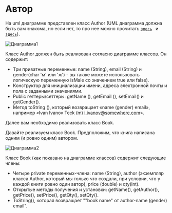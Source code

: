 # Автор

На uml диаграмме представлен класс Author (UML диаграмма должна быть вам знакома, но если нет, то про нее можно прочитать <code>[здесь](https://prog-cpp.ru/uml-classes/)
</code> и <code>[здесь](https://intuit.ru/studies/courses/1007/229/lecture/5954?page=2)</code>).
 
![Диаграмма1](/uml1.png)

Класс Author должен быть реализован согласно диаграмме классов. 
Он содержит:
*	Три приватные переменные: name (String), email (String) и gender(char 'м' или 'ж') - вы также можете использовать логическую переменную isMale со значением true или false).
*	Конструктор для инициализации имени, адреса электронной почты и пола с заданными значениями.
*	Public геттеры/сеттеры: getName (), getEmail (), setEmail() и getGender().
*	Метод toString (), который возвращает «name (gender) email», например «Ivan Ivanov Teck (m) i.ivanov@somewhere.com».

Далее вам необходимо реализовать класс Book.
 
Давайте реализуем класс Book. Предположим, что книга написана одним (и ровно одним) автором. 

![Диаграмма2](/uml2.png)

Класс Book (как показано на диаграмме классов) содержит следующие члены:
*	Четыре private переменных-члена: name (String), author (экземпляр класса Author, который мы только что создали, при условии, что у каждой книги ровно один автор), price (double) и qty(int).
*	Открытые методы получения и установки: getName(), getAuthor(), getPrice(), setPrice(), getQty(), setQty().
*	ToString(), которая возвращает "\"book name\" от author-name (gender) email".
